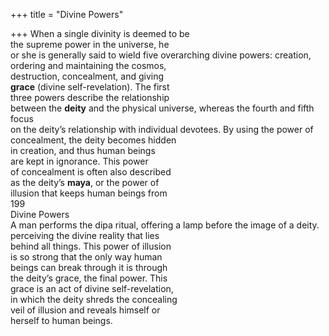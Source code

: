 +++
title = "Divine Powers"

+++
When a single divinity is deemed to be  
the supreme power in the universe, he  
or she is generally said to wield five overarching divine powers: creation, ordering and maintaining the cosmos,  
destruction, concealment, and giving  
**grace** (divine self-revelation). The first  
three powers describe the relationship  
between the **deity** and the physical universe, whereas the fourth and fifth focus  
on the deity’s relationship with individual devotees. By using the power of concealment, the deity becomes hidden  
in creation, and thus human beings  
are kept in ignorance. This power  
of concealment is often also described  
as the deity’s **maya**, or the power of  
illusion that keeps human beings from  
199  
Divine Powers  
A man performs the dipa ritual, offering a lamp before the image of a deity.  
perceiving the divine reality that lies  
behind all things. This power of illusion  
is so strong that the only way human  
beings can break through it is through  
the deity’s grace, the final power. This  
grace is an act of divine self-revelation,  
in which the deity shreds the concealing  
veil of illusion and reveals himself or  
herself to human beings.